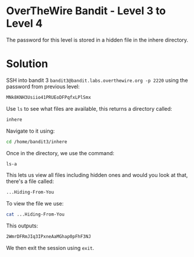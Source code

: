 # OverTheWire Bandit - Level 3 to Level 4
The password for this level is stored in a hidden file in the inhere directory.
# Solution
SSH into bandit 3 `bandit3@bandit.labs.overthewire.org -p 2220` using the password from previous level:

```bash
MNk8KNH3Usiio41PRUEoDFPqfxLPlSmx
```

Use `ls` to see what files are available, this returns a directory called:
```bash
inhere
```

Navigate to it using:

```bash
cd /home/bandit3/inhere
```
Once in the directory, we use the command:

```bash
ls-a
```
This lets us view all files including hidden ones and would you look at that, there's a file called:

```bash
...Hiding-From-You
```
To view the file we use:

```bash
cat ...Hiding-From-You
```
This outputs:
```bash
2WmrDFRmJIq3IPxneAaMGhap0pFhF3NJ
```
We then exit the session using `exit`.
